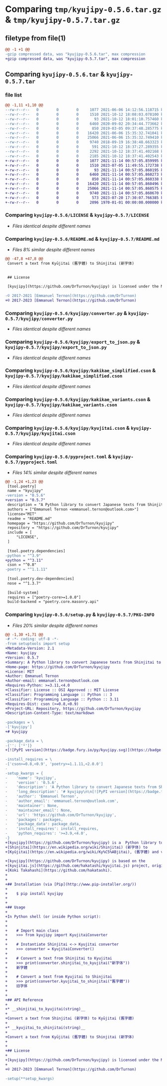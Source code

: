 # Comparing `tmp/kyujipy-0.5.6.tar.gz` & `tmp/kyujipy-0.5.7.tar.gz`

## filetype from file(1)

```diff
@@ -1 +1 @@
-gzip compressed data, was "kyujipy-0.5.6.tar", max compression
+gzip compressed data, was "kyujipy-0.5.7.tar", max compression
```

## Comparing `kyujipy-0.5.6.tar` & `kyujipy-0.5.7.tar`

### file list

```diff
@@ -1,11 +1,10 @@
--rw-r--r--   0        0        0     1077 2021-06-06 14:12:56.118715 kyujipy-0.5.6/LICENSE
--rw-r--r--   0        0        0     1510 2021-10-12 18:08:03.078100 kyujipy-0.5.6/README.md
--rw-r--r--   0        0        0       93 2021-10-12 18:01:10.757460 kyujipy-0.5.6/kyujipy/__init__.py
--rw-r--r--   0        0        0     6460 2020-09-02 20:34:44.773662 kyujipy-0.5.6/kyujipy/converter.py
--rw-r--r--   0        0        0      850 2019-03-05 09:37:48.285775 kyujipy-0.5.6/kyujipy/export_to_json.py
--rw-r--r--   0        0        0    16420 2021-06-06 15:35:32.741041 kyujipy-0.5.6/kyujipy/kakikae_simplified.cson
--rw-r--r--   0        0        0    25066 2021-06-06 15:35:32.749410 kyujipy-0.5.6/kyujipy/kakikae_variants.cson
--rw-r--r--   0        0        0     9740 2018-09-19 16:38:48.663323 kyujipy-0.5.6/kyujipy/kyujitai.cson
--rw-r--r--   0        0        0      591 2021-10-12 18:37:27.289355 kyujipy-0.5.6/pyproject.toml
--rw-r--r--   0        0        0     2292 2021-10-12 18:37:41.402168 kyujipy-0.5.6/setup.py
--rw-r--r--   0        0        0     2185 2021-10-12 18:37:41.402543 kyujipy-0.5.6/PKG-INFO
+-rw-r--r--   0        0        0     1077 2021-11-14 00:57:05.859995 kyujipy-0.5.7/LICENSE
+-rw-r--r--   0        0        0     1510 2023-07-05 11:49:55.172738 kyujipy-0.5.7/README.md
+-rw-r--r--   0        0        0       93 2021-11-14 00:57:05.860195 kyujipy-0.5.7/kyujipy/__init__.py
+-rw-r--r--   0        0        0     6460 2021-11-14 00:57:05.860273 kyujipy-0.5.7/kyujipy/converter.py
+-rw-r--r--   0        0        0      850 2021-11-14 00:57:05.860338 kyujipy-0.5.7/kyujipy/export_to_json.py
+-rw-r--r--   0        0        0    16420 2021-11-14 00:57:05.860496 kyujipy-0.5.7/kyujipy/kakikae_simplified.cson
+-rw-r--r--   0        0        0    25066 2021-11-14 00:57:05.860575 kyujipy-0.5.7/kyujipy/kakikae_variants.cson
+-rw-r--r--   0        0        0     9740 2021-11-14 00:57:05.860670 kyujipy-0.5.7/kyujipy/kyujitai.cson
+-rw-r--r--   0        0        0      573 2023-07-20 17:30:07.766385 kyujipy-0.5.7/pyproject.toml
+-rw-r--r--   0        0        0     2096 1970-01-01 00:00:00.000000 kyujipy-0.5.7/PKG-INFO
```

### Comparing `kyujipy-0.5.6/LICENSE` & `kyujipy-0.5.7/LICENSE`

 * *Files identical despite different names*

### Comparing `kyujipy-0.5.6/README.md` & `kyujipy-0.5.7/README.md`

 * *Files 8% similar despite different names*

```diff
@@ -47,8 +47,8 @@
 Convert a text from Kyūjitai (舊字體) to Shinjitai (新字体)
 
 
 ## License
 
 [kyujipy](https://github.com/DrTurnon/kyujipy) is licensed under the MIT license.
 
-© 2017-2021 [Emmanuel Ternon](https://github.com/DrTurnon)
+© 2017-2023 [Emmanuel Ternon](https://github.com/DrTurnon)
```

### Comparing `kyujipy-0.5.6/kyujipy/converter.py` & `kyujipy-0.5.7/kyujipy/converter.py`

 * *Files identical despite different names*

### Comparing `kyujipy-0.5.6/kyujipy/export_to_json.py` & `kyujipy-0.5.7/kyujipy/export_to_json.py`

 * *Files identical despite different names*

### Comparing `kyujipy-0.5.6/kyujipy/kakikae_simplified.cson` & `kyujipy-0.5.7/kyujipy/kakikae_simplified.cson`

 * *Files identical despite different names*

### Comparing `kyujipy-0.5.6/kyujipy/kakikae_variants.cson` & `kyujipy-0.5.7/kyujipy/kakikae_variants.cson`

 * *Files identical despite different names*

### Comparing `kyujipy-0.5.6/kyujipy/kyujitai.cson` & `kyujipy-0.5.7/kyujipy/kyujitai.cson`

 * *Files identical despite different names*

### Comparing `kyujipy-0.5.6/pyproject.toml` & `kyujipy-0.5.7/pyproject.toml`

 * *Files 14% similar despite different names*

```diff
@@ -1,24 +1,23 @@
 [tool.poetry]
 name = "kyujipy"
-version = "0.5.6"
+version = "0.5.7"
 description = "A Python library to convert Japanese texts from Shinjitai to Kyujitai and vice versa"
 authors = ["Emmanuel Ternon <emmanuel.ternon@outlook.com>"]
 license="MIT"
 readme = "README.md"
 homepage = "https://github.com/DrTurnon/kyujipy"
 repository = "https://github.com/DrTurnon/kyujipy"
 include = [
     "LICENSE",
 ]
 
 [tool.poetry.dependencies]
-python = "^3.9"
+python = "^3.11"
 cson = "^0.8"
-poetry = "^1.1.11"
 
 [tool.poetry.dev-dependencies]
 nose = "^1.3.7"
 
 [build-system]
 requires = ["poetry-core>=1.0.0"]
 build-backend = "poetry.core.masonry.api"
```

### Comparing `kyujipy-0.5.6/setup.py` & `kyujipy-0.5.7/PKG-INFO`

 * *Files 20% similar despite different names*

```diff
@@ -1,30 +1,71 @@
-# -*- coding: utf-8 -*-
-from setuptools import setup
+Metadata-Version: 2.1
+Name: kyujipy
+Version: 0.5.7
+Summary: A Python library to convert Japanese texts from Shinjitai to Kyujitai and vice versa
+Home-page: https://github.com/DrTurnon/kyujipy
+License: MIT
+Author: Emmanuel Ternon
+Author-email: emmanuel.ternon@outlook.com
+Requires-Python: >=3.11,<4.0
+Classifier: License :: OSI Approved :: MIT License
+Classifier: Programming Language :: Python :: 3
+Classifier: Programming Language :: Python :: 3.11
+Requires-Dist: cson (>=0.8,<0.9)
+Project-URL: Repository, https://github.com/DrTurnon/kyujipy
+Description-Content-Type: text/markdown
 
-packages = \
-['kyujipy']
+# kyujipy
 
-package_data = \
-{'': ['*']}
+[![PyPI version](https://badge.fury.io/py/kyujipy.svg)](https://badge.fury.io/py/kyujipy)
 
-install_requires = \
-['cson>=0.8,<0.9', 'poetry>=1.1.11,<2.0.0']
-
-setup_kwargs = {
-    'name': 'kyujipy',
-    'version': '0.5.6',
-    'description': 'A Python library to convert Japanese texts from Shinjitai to Kyujitai and vice versa',
-    'long_description': '# kyujipy\n\n[![PyPI version](https://badge.fury.io/py/kyujipy.svg)](https://badge.fury.io/py/kyujipy)\n\n[kyujipy](https://github.com/DrTurnon/kyujipy) is a  Python library to convert Japanese texts from\n[Shinjitai](https://en.wikipedia.org/wiki/Shinjitai) (新字体) to\n[Kyūjitai](https://en.wikipedia.org/wiki/Ky%C5%ABjitai), (舊字體) and vice versa.\n\n[kyujipy](https://github.com/DrTurnon/kyujipy) is based on the\n[kyujitai.js](https://github.com/hakatashi/kyujitai.js) project, originally authored by\n[Koki Takahashi](https://github.com/hakatashi).\n\n\n## Installation (via [Pip](http://www.pip-installer.org/))\n\n    $ pip install kyujipy\n\n\n## Usage\n\nIn Python shell (or inside Python script):\n\n    \n    # Import main class\n    >>> from kyujipy import KyujitaiConverter\n    \n    # Instantiate Shinjitai <-> Kyujitai converter\n    >>> converter = KyujitaiConverter()\n    \n    # Convert a text from Shinjitai to Kyujitai\n    >>> print(converter.shinjitai_to_kyujitai("新字体"))\n    新字體\n    \n    # Convert a text from Kyujitai to Shinjitai\n    >>> print(converter.kyujitai_to_shinjitai("舊字體"))\n    旧字体\n\n\n## API Reference\n\n* __shinjitai_to_kyujitai(string)__\n\nConvert a text from Shinjitai (新字体) to Kyūjitai (舊字體)\n\n* __kyujitai_to_shinjitai(string)__\n\nConvert a text from Kyūjitai (舊字體) to Shinjitai (新字体)\n\n\n## License\n\n[kyujipy](https://github.com/DrTurnon/kyujipy) is licensed under the MIT license.\n\n© 2017-2021 [Emmanuel Ternon](https://github.com/DrTurnon)\n',
-    'author': 'Emmanuel Ternon',
-    'author_email': 'emmanuel.ternon@outlook.com',
-    'maintainer': None,
-    'maintainer_email': None,
-    'url': 'https://github.com/DrTurnon/kyujipy',
-    'packages': packages,
-    'package_data': package_data,
-    'install_requires': install_requires,
-    'python_requires': '>=3.9,<4.0',
-}
+[kyujipy](https://github.com/DrTurnon/kyujipy) is a  Python library to convert Japanese texts from
+[Shinjitai](https://en.wikipedia.org/wiki/Shinjitai) (新字体) to
+[Kyūjitai](https://en.wikipedia.org/wiki/Ky%C5%ABjitai), (舊字體) and vice versa.
 
+[kyujipy](https://github.com/DrTurnon/kyujipy) is based on the
+[kyujitai.js](https://github.com/hakatashi/kyujitai.js) project, originally authored by
+[Koki Takahashi](https://github.com/hakatashi).
+
+
+## Installation (via [Pip](http://www.pip-installer.org/))
+
+    $ pip install kyujipy
+
+
+## Usage
+
+In Python shell (or inside Python script):
+
+    
+    # Import main class
+    >>> from kyujipy import KyujitaiConverter
+    
+    # Instantiate Shinjitai <-> Kyujitai converter
+    >>> converter = KyujitaiConverter()
+    
+    # Convert a text from Shinjitai to Kyujitai
+    >>> print(converter.shinjitai_to_kyujitai("新字体"))
+    新字體
+    
+    # Convert a text from Kyujitai to Shinjitai
+    >>> print(converter.kyujitai_to_shinjitai("舊字體"))
+    旧字体
+
+
+## API Reference
+
+* __shinjitai_to_kyujitai(string)__
+
+Convert a text from Shinjitai (新字体) to Kyūjitai (舊字體)
+
+* __kyujitai_to_shinjitai(string)__
+
+Convert a text from Kyūjitai (舊字體) to Shinjitai (新字体)
+
+
+## License
+
+[kyujipy](https://github.com/DrTurnon/kyujipy) is licensed under the MIT license.
+
+© 2017-2023 [Emmanuel Ternon](https://github.com/DrTurnon)
 
-setup(**setup_kwargs)
```

